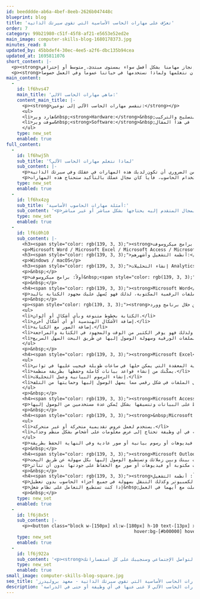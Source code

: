 ```yaml
---
id: beedddde-ab6a-4bef-8eeb-2626b047448c
blueprint: blog
title: 'تعرّف على مهارات الحاسب الأساسية التي تقوي سيرتك الذاتية'
order: 7
category: 99b21980-c51f-45f8-af21-e5653e52ed2e
main_image: computer-skills-blog-1680178373.jpg
minutes_read: 8
updated_by: 45bbdef4-30ec-4ee5-a2f6-dbc135b94cea
updated_at: 1695811076
short_content: |-
  <p><strong>في كل يوم نعيشه يوجد تطورات تكنولوجية ، وأصبحت مهارات الحاسب الآلي لا غنى عنها في أي وظيفة أو حتى في الدراسة، لذلك يجب أن يمتلك كلاً منا مهارات الحاسوب الأساسية التي تُمكنا من إنجاز مهامنا بشكل أفضل سواء بمستوى مبتدئ، متوسط أو إحترافي.</strong></p>
  <p><strong>في هذا المقال نتحدث بشكل بسيط عن مهارات الحاسب الآلي ولماذا يجب أن نتعلمها ولماذا نستخدمها في حياتنا عموماً وفي العمل خصوصاً.</strong></p>
main_content:
  -
    id: lf6hvs47
    main_title: 'ماهي مهارات الحاسب الالي:'
    content_main_title: |-
      <p><strong>تنقسم مهارات الحاسب الآلي إلى نوعين:</strong></p>
      <ul>
      <li>هارد وير&nbsp;<strong>Hardware:</strong>&nbsp;وهي المهارات المادية، بداية من فتح وقفل الكمبيوتر وحتى المهارات المعقدة الخاصة بالتصليح والتركيب.</li>
      <li>سوفت وير&nbsp;<strong>Software:</strong>&nbsp;وهي المهارات الخاصة باستخدام الكمبيوتر، مثل استخدام البرامج والتطبيقات المختلفة وهي ما سنتناولها في هذا المقال.</li>
      </ul>
    type: new_set
    enabled: true
full_content:
  -
    id: lf6hwj5h
    sub_title: 'لماذا نتعلم مهارات الحاسب الآلي؟'
    sub_content: |-
      <p>مهارات استخدام الكمبيوتر أساسية في أي وصف وظيفي، وأحياناً لا تُكتب في إعلان الوظيفة بسبب اعتقادهم أنه ليس هناك أي شخص لا يعرف هذه المهارات في وقتنا الحالي، لذلك فمن الضروري أن تكون لديك هذه المهارات في عقلك وفي سيرتك الذاتية.</p>
      <p>مهارات الكمبيوتر الأساسية ستوفر عليك الكثير من الوقت والمجهود الذي ستبذله إن قمت بهذه المهام بنفسك دون استخدام الحاسوب، فأياً كان مجال عملك بالتأكيد ستحتاج هذه المهارات.</p>
    type: new_set
    enabled: true
  -
    id: lf6hx4zg
    sub_title: 'أمثلة مهارات الحاسوب الأساسية:'
    sub_content: '<p>وجود المهارات التالية في سيرتك الذاتية بالإضافة إلي التعامل مع الأجهزة التكنولوجية المختلفة سواء الكمبيوتر العادي، الحاسب الجوال، التليفون المحمول، تُقوي موقفك عند التقديم في الوظائف سواء كان المجال المتقدم إليه يحتاجها بشكل مباشر أو غير مباشر.</p>'
    type: new_set
    enabled: true
  -
    id: lf6i0h10
    sub_content: |-
      <h3><span style="color: rgb(139, 3, 3);"><strong>برامج ميكروسوفت Microsoft Office مثل:</strong></span></h3>
      <p>Microsoft Word / Microsoft Excel / Microsoft Access / Microsoft PowerPoint / Microsoft Outlook</p>
      <h3><span style="color: rgb(139, 3, 3);">أنظمة التشغيل وأشهرهم:</span></h3>
      <p>Windows / macOS</p>
      <h3><span style="color: rgb(139, 3, 3);">إنشاء التحليلات Analytics</span></h3>
      <p>&nbsp;</p>
      <p>أولاً: برامج ميكروسوفت&nbsp;<span style="color: rgb(139, 3, 3);"><strong>Microsoft Office</strong></span></p>
      <p>&nbsp;</p>
      <h4><span style="color: rgb(139, 3, 3);"><strong>Microsoft Word</strong></span></h4>
      <p>يستخدم في إنشاء الملفات الرقمية المكتوبة، لذلك فهو يُسهل عليك مجهود الكتابة باليد.</p>
      <p>&nbsp;</p>
      <p><span style="color: rgb(139, 3, 3);"><strong>يمكنك من خلال برنامج وورد Word:</strong></span></p>
      <ul>
      <li>الكتابة بخطوط متنوعة وبأي أشكال أو ألوان.</li>
      <li>إضافة الأشكال الهندسية أو أي أشكال أخري.</li>
      <li>إضافة الصور مع الكتابة.</li>
      <li>ومن أهم المزايا التي يقدمها برنامج الوورد هي تصحيح الكتابة فيمكنه تصحيح الكتابة لغوياً ولذلك فهو يوفر الكثير من الوقت والمجهود في الكتابة والمراجعة.</li>
      <li>وكذلك الحفاظ على الملفات بطريقة رقمية لتفادي تلف الملفات الورقية وسهولة الوصول إليها عن طريق البحث السهل السريع<strong>.</strong></li>
      </ul>
      <p>&nbsp;</p>
      <h4><span style="color: rgb(139, 3, 3);"><strong>Microsoft Excel</strong></span></h4>
      <ul>
      <li>يساعدك في عمل الجداول والعمليات الحسابية المعقدة التي يمكن حلها في ساعات طويلة فيجيب عليها في ثواني.</li>
      <li>يمكّنك من إنشاء قواعد بيانات كاملة وحفظها بطريقة منظمة.</li>
      <li>إنشاء الرسوم البيانية وعمل التحليلات.</li>
      <li>تنظيم وحفظ كل الملفات في شكل رقمي مما يسهل الوصول إليها وحمايتها من التلف.</li>
      </ul>
      <p>&nbsp;</p>
      <h4><span style="color: rgb(139, 3, 3);"><strong>Microsoft Access</strong></span></h4>
      <p>يفيدك في الحفاظ على البيانات وتنسيقها بشكل يُمكن عدة مستخدمين من الوصول إليها.</p>
      <p>&nbsp;</p>
      <h4><span style="color: rgb(139, 3, 3);"><strong>&nbsp;Microsoft PowerPoint</strong></span></h4>
      <ul>
      <li>يستخدم لعمل عروض تقديمية متحركة أو غير متحركة.</li>
      <li>إضافة الصور والمؤثرات التي تجعل العرض التقديمي احترافي وغير ممل لعرضه في المواقف المختلفة، فهو يعرض المعلومات بطريقة أكثر تنسيق وتنظيم لذلك لا غنى عنه في أي وظيفة تحتاج إلى عرض معلومات على أشخاص بشكل منظم وجذاب.</li>
      </ul>
      <p>برنامج باور بوينت يُمكنك من عمل أكثر من شريحة في نفس العرض التقديمي بحيث تستطيع عرض جميع المعلومات بكل أريحية والتنوع في إدراج فيديوهات أو رسوم بيانية أو صور عادية وفي النهاية الحفظ بطريقة PDF أو النسخة المناسبة لاستخدامك.</p>
      <p>&nbsp;</p>
      <h4><span style="color: rgb(139, 3, 3);"><strong>Microsoft Outlook</strong></span></h4>
      <p>يُعد من أهم البرامج في الشركات لتنظيم العمل عن طريق إرسال رسائل البريد الإلكتروني بالمهام وقوائم المهام وسهولة التواصل، فهو يحفظ جميع التعاملات بينك وبين زملائك وتستطيع الوصول إليها بكل سهولة عن طريق البحث.</p>
      <p>كما يمكنك من خلاله إرسال الملفات سواء ملفات مكتوبة أو فيديوهات أو صور مع الحفاظ على جودتها بدون أن تتأثر.</p>
      <p>&nbsp;</p>
      <h4><span style="color: rgb(139, 3, 3);"><strong>ثانياً: أنظمة التشغيل&nbsp;Windows / macOS</strong></span></h4>
      <p>من أكثر أنظمة التشغيل شيوعاً، لذلك يجب أن تتعلم أساسيات التعامل معهم حتى تتمكن من حل الأعطال البسيطة التي ستوجهك في التعامل مع جهاز الكمبيوتر وكذلك التنقل بسهولة في جميع أجزاء الحاسوب بدون تعطيل.</p>
      <p>إذا كنت تستطيع التعامل على نظام شغل&nbsp;منهم دون الآخر فلا مانع من قضاء بعض الوقت لتعلًم النظام الآخر حتى تكون في مأمن إذا تعاملت مع أيهما في العمل.</p>
      <p>&nbsp;</p>
    type: new_set
    enabled: true
  -
    id: lf6j8x5t
    sub_content: |-
      <p><button class="block w-[150px] xl:w-[180px] h-10 text-[13px] xl:text-[16px] !bg-[#8b0303] text-gray-200 rounded-lg
                                                hover:bg-[#b00000] hover:bg-[#fff] mx-auto" type="button"><a href="../../../../all-offers" target="_blank" rel="noopener">احصل علي خصم</a></button></p>
    type: new_set
    enabled: true
  -
    id: lf6j922a
    sub_content: '<p><strong>اترك أي استفسار في التعليقات أو تواصل معنا عبر وسائل التواصل الإجتماعي وسنجيبك على كل استفساراتك.</strong></p>'
    type: new_set
    enabled: true
small_image: computer-skills-blog-square.jpg
seo_title: 'تعرّف على مهارات الحاسب الأساسية التي تقوي سيرتك الذاتية - معهد بروليدرز'
description: 'مهارات الحاسب الأساسية في كل يوم نعيشه يوجد تطورات تكنولوجية ، وأصبحت مهارات الحاسب الآلي لا غنى عنها في أي وظيفة أو حتى في الدراسة'
---
```

